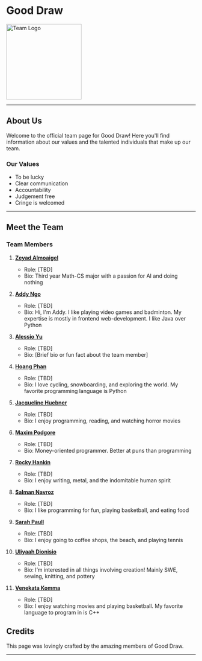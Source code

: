 # Good Draw

<img src="branching/Team Slack Logo.png" alt="Team Logo" width="200" height="200">


---

## About Us

Welcome to the official team page for Good Draw! Here you'll find information about our values and the talented individuals that make up our team.

### Our Values

- To be lucky
- Clear communication
- Accountability
- Judgement free
- Cringe is welcomed


---

## Meet the Team

### Team Members

1. **[Zeyad Almoaigel](https://github.com/Zeyddd)**
   - Role: [TBD]
   - Bio: Third year Math-CS major with a passion for AI and doing nothing
   
2. **[Addy Ngo](https://github.com/addyng)**
   - Role: [TBD]
   - Bio: Hi, I'm Addy. I like playing video games and badminton. My expertise is mostly in frontend web-development. I like Java over Python
   
3. **[Alessio Yu](https://github.com/aleyu0?tab=overview&from=2024-04-01&to=2024-04-14)**
   - Role: [TBD]
   - Bio: [Brief bio or fun fact about the team member]

4. **[Hoang Phan](https://github.com/hwaengfan)**
   - Role: [TBD]
   - Bio: I love cycling, snowboarding, and exploring the world. My favorite programming language is Python
   
5. **[Jacqueline Huebner](https://github.com/jvhuebner)**
   - Role: [TBD]
   - Bio: I enjoy programming, reading, and watching horror movies
   
6. **[Maxim Podgore](https://github.com/MaximPodgore)**
   - Role: [TBD]
   - Bio: Money-oriented programmer. Better at puns than programming
  
7. **[Rocky Hankin](https://github.com/rhankin214)**
   - Role: [TBD]
   - Bio: I enjoy writing, metal, and the indomitable human spirit
   
8. **[Salman Navroz](https://github.com/salnav/)**
   - Role: [TBD]
   - Bio: I like programming for fun, playing basketball, and eating food
   
9. **[Sarah Paull](https://github.com/sarahpaulll)**
   - Role: [TBD]
   - Bio: I enjoy going to coffee shops, the beach, and playing tennis
  
10. **[Uliyaah Dionisio](https://github.com/uliyaah)**
       - Role: [TBD]
       - Bio: I’m interested in all things involving creation! Mainly SWE, sewing, knitting, and pottery
   
11. **[Venekata Komma](https://github.com/vkom56000)**
       - Role: [TBD]
       - Bio: I enjoy watching movies and playing basketball. My favorite language to program in is C++


## Credits

This page was lovingly crafted by the amazing members of Good Draw.

---

